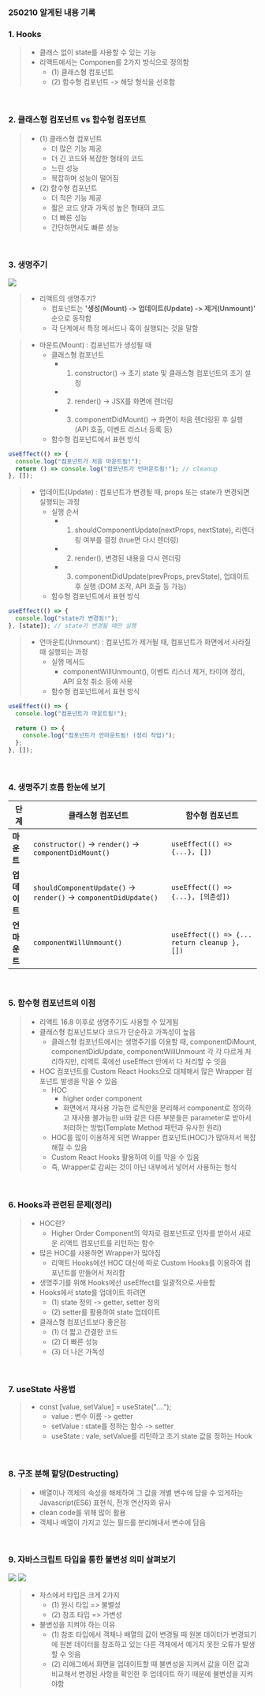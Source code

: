 ### 250210 알게된 내용 기록

### 1. Hooks

> - 클래스 없이 state를 사용할 수 있는 기능
> - 리액트에서는 Componen를 2가지 방식으로 정의함
>   - (1) 클래스형 컴포넌트
>   - (2) 함수형 컴포넌트 -> 해당 형식을 선호함 

<br>

### 2. 클래스형 컴포넌트 vs 함수형 컴포넌트 
> - (1) 클래스형 컴포넌트 
>   - 더 많은 기능 제공
>   - 더 긴 코드와 복잡한 형태의 코드
>   - 느린 성능 
>   - 복잡하며 성능이 떨어짐
> - (2) 함수형 컴포넌트 
>   - 더 적은 기능 제공
>   - 짧은 코드 양과 가독성 높은 형태의 코드
>   - 더 빠른 성능 
>   - 간단하면서도 빠른 성능 

<br>

### 3. 생명주기 

<img src='./image/리액트 생명주기.png'>

> - 리액트의 생명주기? 
>   - 컴포넌트는 <strong>'생성(Mount) -> 업데이트(Update) -> 제거(Unmount)' </strong> 순으로 동작함
>   - 각 단계에서 특정 메서드나 훅이 실행되는 것을 말함 

> - 마운트(Mount) : 컴포넌트가 생성될 때
>   - 클래스형 컴포넌트 
>       - 1. constructor() → 초기 state 및 클래스형 컴포넌트의 초기 설정
>       - 2. render() → JSX를 화면에 렌더링
>       - 3. componentDidMount() → 화면이 처음 렌더링된 후 실행 (API 호출, 이벤트 리스너 등록 등)
>   - 함수형 컴포넌트에서 표현 방식 

```javascript
useEffect(() => {
  console.log("컴포넌트가 처음 마운트됨!");
  return () => console.log("컴포넌트가 언마운트됨!"); // cleanup
}, []);
```

> - 업데이트(Update) : 컴포넌트가 변경될 때, props 또는 state가 변경되면 실행되는 과정
>   - 실행 순서 
>       - 1. shouldComponentUpdate(nextProps, nextState), 리렌더링 여부를 결정 (true면 다시 렌더링)
>       - 2. render(), 변경된 내용을 다시 렌더링
>       - 3. componentDidUpdate(prevProps, prevState), 업데이트 후 실행 (DOM 조작, API 호출 등 가능)
>   - 함수형 컴포넌트에서 표현 방식 
```javascript 
useEffect(() => {
  console.log("state가 변경됨!");
}, [state]); // state가 변경될 때만 실행
```

> - 언마운트(Unmount) : 컴포넌트가 제거될 때, 컴포넌트가 화면에서 사라질 때 실행되는 과정
>   - 실행 메서드
>       - componentWillUnmount(), 이벤트 리스너 제거, 타이머 정리, API 요청 취소 등에 사용
>   - 함수형 컴포넌트에서 표현 방식 
```javascript 
useEffect(() => {
  console.log("컴포넌트가 마운트됨!");
  
  return () => {
    console.log("컴포넌트가 언마운트됨! (정리 작업)");
  };
}, []);
```

<br>

### 4. 생명주기 흐름 한눈에 보기

| 단계       | 클래스형 컴포넌트 | 함수형 컴포넌트 |
|-----------|------------------|----------------|
| **마운트** | `constructor()` → `render()` → `componentDidMount()` | `useEffect(() => {...}, [])` |
| **업데이트** | `shouldComponentUpdate()` → `render()` → `componentDidUpdate()` | `useEffect(() => {...}, [의존성])` |
| **언마운트** | `componentWillUnmount()` | `useEffect(() => {... return cleanup }, [])` |


<br>

### 5. 함수형 컴포넌트의 이점
> - 리액트 16.8 이후로 생명주기도 사용할 수 있게됨
> - 클래스형 컴포넌트보다 코드가 단순하고 가독성이 높음
>   - 클래스형 컴포넌트에서는 생명주기를 이용할 때, componentDiMount, componentDidUpdate, componentWillUnmount 각 각 다르게 처리하지만, 리액트 훅에선 useEffect 안에서 다 처리할 수 잇음
> - HOC 컴포넌트를 Custom React Hooks으로 대체해서 많은 Wrapper 컴포넌트 발생을 막을 수 있음 
>   - HOC 
>       - higher order component
>       - 화면에서 재사용 가능한 로직만을 분리해서 component로 정의하고 재사용 불가능한 ui와 같은 다른 부분들은 parameter로 받아서 처리하는 방법(Template Method 패턴과 유사한 원리)
>   - HOC를 많이 이용하게 되면 Wrapper 컴포넌트(HOC)가 많아져서 복잡해질 수 있음
>   - Custom React Hooks 활용하여 이를 막을 수 있음
>   - 즉, Wrapper로 감싸는 것이 아닌 내부에서 넣어서 사용하는 형식 

<br>

### 6. Hooks과 관련된 문제(정리)
> - HOC란?
>   - Higher Order Component의 약자로 컴포넌트로 인자를 받아서 새로운 리액트 컴포넌트를 리턴하는 함수
> - 많은 HOC를 사용하면 Wrapper가 많아짐
>   - 리액트 Hooks에선 HOC 대신에 따로 Custom Hooks를 이용하여 컴포넌트를 만들어서 처리함 
> - 생명주기를 위해 Hooks에선 useEffect를 일괄적으로 사용함 
> - Hooks에서 state를 업데이트 하려면
>   - (1) state 정의 -> getter, setter 정의 
>   - (2) setter를 활용하여 state 업데이트 
> - 클래스형 컴포넌트보다 좋은점
>   - (1) 더 짧고 간결한 코드 
>   - (2) 더 빠른 성능
>   - (3) 더 나은 가독성 

<br>

### 7. useState 사용법
> - const [value, setValue] = useState("....");
>   - value : 변수 이름 -> getter
>   - setValue : state를 정하는 함수 -> setter 
>   - useState : vale, setValue를 리턴하고 초기 state 값을 정하는 Hook

<br>

### 8. 구조 분해 할당(Destructing)
> - 배열이나 객체의 속성을 해체하여 그 값을 개별 변수에 담을 수 있게하는 Javascript(ES6) 표현식, 전개 연산자와 유사
> - clean code를 위해 많이 활용
> - 객체나 배열이 가지고 있는 필드를 분리해내서 변수에 담음 

<br>

### 9. 자바스크립트 타입을 통한 불변성 의미 살펴보기 

<img src='./image/자바스크립트 메모리.png'>
<img src='./image/자바스크립트 원시타입과 참조타입 비교.png'>

> - 자스에서 타입은 크게 2가지 
>   - (1) 원시 타입 => 불별성
>   - (2) 참조 타입 => 가변성 
> - 불변성을 지켜야 하는 이유
>   - (1) 참조 타입에서 객체나 배열의 값이 변경될 때 원본 데이터가 변경되기에 원본 데이터를 참조하고 있는 다른 객체에서 예기치 못한 오류가 발생할 수 잇음
>   - (2) 리애그에서 화면을 업데이트할 때 불변성을 지켜서 값을 이전 값과 비교해서 변경된 사항을 확인한 후 업데이트 하기 때문에 불변성을 지켜야함  




